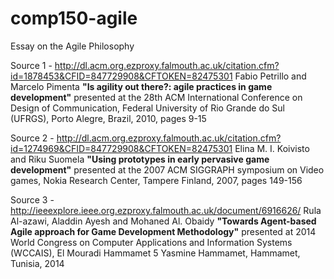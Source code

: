 # comp150-agile
Essay on the Agile Philosophy

Source 1 - http://dl.acm.org.ezproxy.falmouth.ac.uk/citation.cfm?id=1878453&CFID=847729908&CFTOKEN=82475301
	Fabio Petrillo and Marcelo Pimenta **"Is agility out there?: agile practices in game development"** presented at the 28th ACM         International Conference on Design of Communication, Federal University of Rio Grande do Sul (UFRGS), Porto Alegre, Brazil, 2010, pages 9-15

Source 2 - http://dl.acm.org.ezproxy.falmouth.ac.uk/citation.cfm?id=1274969&CFID=847729908&CFTOKEN=82475301
  	Elina M. I. Koivisto and Riku Suomela **"Using prototypes in early pervasive game development"** presented at the 2007 ACM SIGGRAPH symposium on Video games, Nokia Research Center, Tampere Finland, 2007, pages 149-156

Source 3 - http://ieeexplore.ieee.org.ezproxy.falmouth.ac.uk/document/6916626/ 
    Rula Al-azawi, Aladdin Ayesh and Mohaned Al. Obaidy **"Towards Agent-based Agile approach for Game Development Methodology"** presented at 2014 World Congress on Computer Applications and Information Systems (WCCAIS), El Mouradi Hammamet 5
Yasmine Hammamet, Hammamet, Tunisia, 2014
